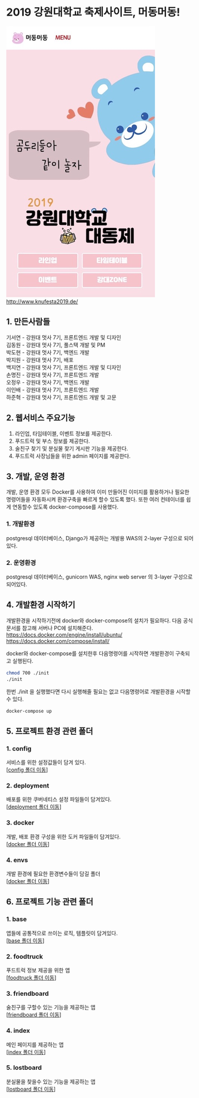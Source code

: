 # 2019 강원대학교 축제사이트, 머동머동!
![](./knufestival.jpg)
<br/>
<a href="http://www.knufesta2019.de/">http://www.knufesta2019.de/</a>
## 1. 만든사람들
기서연 - 강원대 멋사 7기, 프론트엔드 개발 및 디자인<br/>
김동원 - 강원대 멋사 7기, 풀스택 개발 및 PM<br/>
박도현 - 강원대 멋사 7기, 백엔드 개발<br/>
박지원 - 강원대 멋사 7기, 배포 <br/>
백지연 - 강원대 멋사 7기, 프론트엔드 개발 및 디자인<br/>
손명진 - 강원대 멋사 7기, 프론트엔드 개발<br/>
오정우 - 강원대 멋사 7기, 백엔드 개발<br/>
이인배 - 강원대 멋사 7기, 프론트엔드 개발<br/>
하준혁 - 강원대 멋사 7기, 프론트엔드 개발 및 고문<br/>

## 2. 웹서비스 주요기능
1. 라인업, 타임테이블, 이벤트 정보를 제공한다.
2. 푸드트럭 및 부스 정보를 제공한다.
3. 술친구 찾기 및 분실물 찾기 게시판 기능을 제공한다.
4. 푸드트럭 사장님들을 위한 admin 페이지를 제공한다.

## 3. 개발, 운영 환경
개발, 운영 환경 모두 Docker를 사용하여 이미 만들어진 이미지를 활용하거나 필요한 명령어들을 자동화시켜 환경구축을 빠르게 할수 있도록 했다.
또한 여러 컨테이너를 쉽게 연동할수 있도록 docker-compose를 사용했다.

### 1. 개발환경
postgresql 데이터베이스, Django가 제공하는 개발용 WAS의 2-layer 구성으로 되어있다.

### 2. 운영환경
postgresql 데이터베이스, gunicorn WAS, nginx web server 의 3-layer 구성으로 되어있다.

## 4. 개발환경 시작하기
개발환경을 시작하기전에 docker와 docker-compose의 설치가 필요하다. 다음 공식문서를 참고해 서버나 PC에 설치해준다.
<a href="https://docs.docker.com/engine/install/ubuntu/">https://docs.docker.com/engine/install/ubuntu/</a>
<a href="https://docs.docker.com/compose/install/">https://docs.docker.com/compose/install/</a>

docker와 docker-compose를 설치한후 다음명령어를 시작하면 개발환경이 구축되고 실행된다.

```sh
chmod 700 ./init
./init
```

한번 ./init 을 실행했다면 다시 실행해줄 필요는 없고 다음명령어로 개발환경을 시작할수 있다.
```sh
docker-compose up
```

## 5. 프로젝트 환경 관련 폴더
### 1. config
서비스를 위한 설정값들이 담겨 있다.
<br>
[<a href="/config">config 폴더 이동</a>]

### 2. deployment
배포를 위한 쿠버네티스 설정 파일들이 담겨있다.<br>
[<a href="/deployment">deployment 폴더 이동</a>]

### 3. docker
개발, 배포 환경 구성을 위한 도커 파일들이 담겨있다.<br>
[<a href="/docker">docker 폴더 이동</a>]

### 4. envs
개발 환경에 필요한 환경변수들이 담길 폴더<br>
[<a href="/envs">docker 폴더 이동</a>]

## 6. 프로젝트 기능 관련 폴더
### 1. base 
앱들에 공통적으로 쓰이는 로직, 템플릿이 담겨있다.<br>
[<a href="/base">base 폴더 이동</a>]

### 2. foodtruck
푸드트럭 정보 제공을 위한 앱<br>
[<a href="/foodtruck">foodtruck 폴더 이동</a>]

### 3. friendboard
술친구를 구할수 있는 기능을 제공하는 앱<br>
[<a href="/friendboard">friendboard 폴더 이동</a>]

### 4. index
메인 페이지를 제공하는 앱<br>
[<a href="/index">index 폴더 이동</a>]

### 5. lostboard
분실물을 찾을수 있는 기능을 제공하는 앱<br>
[<a href="/lostboard">lostboard 폴더 이동</a>]
